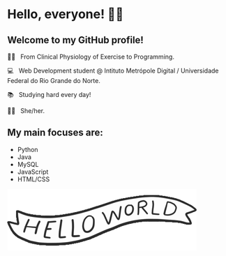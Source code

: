 # Hello, everyone! 🤙🏾 

## Welcome to my GitHub profile!

🏊🏾 _&nbsp;_ From Clinical Physiology of Exercise to Programming.
 
💻 _&nbsp;_ Web Development student @ Intituto Metrópole Digital / Universidade Federal do Rio Grande do Norte.
 
📚 _&nbsp;_ Studying hard every day!

💃🏾 _&nbsp;_ She/her.

## My main focuses are:
  - Python
  - Java
  - MySQL
  - JavaScript
  - HTML/CSS

![Hello world](https://github.com/heloisaldanha/heloisaldanha/blob/master/hello_world.gif)
<!--
**heloisaldanha/heloisaldanha** is a ✨ _special_ ✨ repository because its `README.md` (this file) appears on your GitHub profile.



 🌱 I’m currently learning Python and JavaScript...
- 👯 I’m looking to collaborate on ...
- 🤔 I’m looking for help with ...
- 💬 Ask me about ...
- 📫 How to reach me: ...
- 😄 Pronouns: ...
- ⚡ Fun fact: ...
-->
